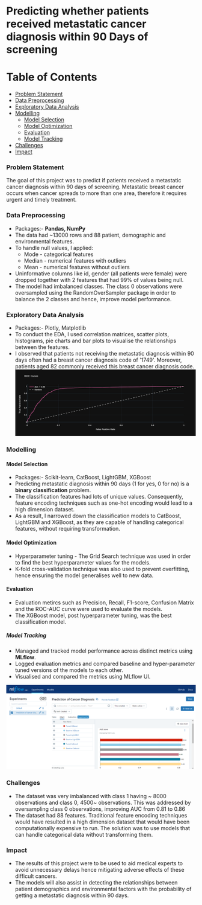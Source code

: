 <h1>Predicting whether patients received metastatic cancer diagnosis within 90 Days of screening</h1>

# Table of Contents
- [Problem Statement](#Problem-Statement)
- [Data Preprocessing](#Data-Preprocessing)
- [Exploratory Data Analysis](#Exploratory-Data-Analysis)
- [Modelling](#Modelling)
  - [Model Selection](#Model-Selection)  
  - [Model Optimization](#Model-Optimization)
  - [Evaluation](#Evaluation)
  - [Model Tracking](#Model-Tracking)
- [Challenges](#Challenges)
- [Impact](#Impact)


<h3>Problem Statement</h3>
The goal of this project was to predict if patients received a metastatic cancer diagnosis within 90 days of screening. Metastatic breast cancer occurs when cancer spreads to more than one area, therefore it requires urgent and timely treatment.
 
<h3>Data Preprocessing </h3>

* Packages:- **Pandas, NumPy**
* The data had ~13000 rows and 88 patient, demographic and environmental features.
* To handle null values, I applied:
  * Mode - categorical features
  * Median - numerical features with outliers
  * Mean - numerical features without outliers
* Uninformative columns like id, gender (all patients were female) were dropped together with 2 features that had 99% of values being null.
* The model had imbalanced classes. The class 0 observations were oversampled using the RandomOverSampler package in order to balance the 2 classes and hence, improve model performance.

<h3>Exploratory Data Analysis</h3>

* Packages:- Plotly, Matplotlib
* To conduct the EDA, I used correlation matrices, scatter plots, histograms, pie charts and bar plots to visualise the relationships between the features.
* I observed that patients not receiving the metastatic diagnosis within 90 days often had a breast cancer diagnosis code of '1749'. Moreover, patients aged 82 commonly received this breast cancer diagnosis code.
![ROC Image](./roc.png)

<h3>Modelling</h3>
<h4>Model Selection</h4>

* Packages:- Scikit-learn, CatBoost, LightGBM, XGBoost
* Predicting metastatic diagnosis within 90 days (1 for yes, 0 for no) is a **binary classification** problem.
* The classification features had lots of unique values. Consequently, feature encoding techniques such as one-hot encoding would lead to a high dimension dataset.
* As a result, I narrowed down the classification models to CatBoost, LightGBM and XGBoost, as they are capable of handling categorical features, without requiring transformation.

<h4>Model Optimization</h4>

* Hyperparameter tuning - The Grid Search technique was used in order to find the best hyperparameter values for the models.
* K-fold cross-validation technique was also used to prevent overfitting, hence ensuring the model generalises well to new data.

<h4>Evaluation</h4>

* Evaluation metircs such as Precision, Recall, F1-score, Confusion Matrix and the ROC-AUC curve were used to evaluate the models.
* The XGBoost model, post hyperparameter tuning, was the best classification model.

<h5>Model Tracking</h5>

* Managed and tracked model performance across distinct metrics using **MLflow**. 
* Logged evaluation metrics and compared baseline and hyper-parameter tuned versions of the models to each other.
* Visualised and compared the metrics using MLflow UI.

![MLflow UI Image](./newplot.png)


<h3>Challenges</h3>

* The dataset was very imbalanced with class 1 having ~ 8000 observations and class 0, 4500~ observations. This was addressed by oversampling class 0 observations, improving AUC from 0.81 to 0.86
* The dataset had 88 features. Traditional feature encoding techniques would have resulted in a high dimension dataset that would have been computationally expensive to run. The solution was to use models that can handle categorical data without transforming them.

<h3>Impact</h3>

* The results of this project were to be used to aid medical experts to avoid unnecessary delays hence mitigating adverse effects of these difficult cancers.
* The models will also assist in detecting the relationships between patient demographics and environmental factors with the probability of getting a metastatic diagnosis within 90 days.
